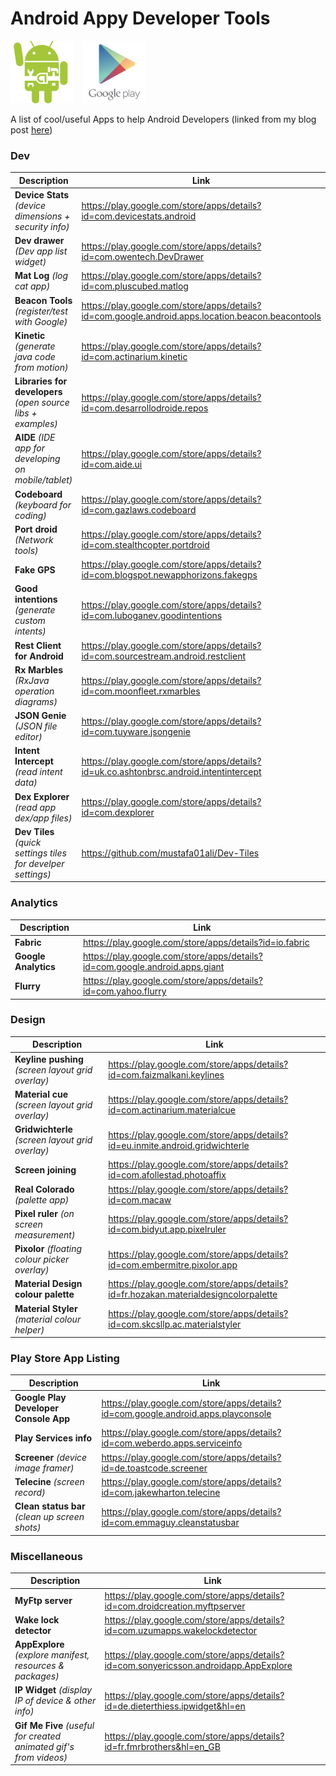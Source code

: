 # Android Appy Developer Tools

<img src="images/android_tools.png" height="100">&nbsp;&nbsp;&nbsp;&nbsp;<img src="images/google_play_logo.png" height="100">

A list of cool/useful Apps to help Android Developers (linked from my blog post <a href="http://barbuzz.co.uk/2016/07/14/appy-developer-tools/">here</a>)

### Dev
| Description | Link |
| --- | --- |
| **Device Stats** *(device dimensions + security info)* | https://play.google.com/store/apps/details?id=com.devicestats.android | 
| **Dev drawer** *(Dev app list widget)* | https://play.google.com/store/apps/details?id=com.owentech.DevDrawer |
| **Mat Log** *(log cat app)* | https://play.google.com/store/apps/details?id=com.pluscubed.matlog |
| **Beacon Tools** *(register/test with Google)* | https://play.google.com/store/apps/details?id=com.google.android.apps.location.beacon.beacontools |
| **Kinetic** *(generate java code from motion)* | https://play.google.com/store/apps/details?id=com.actinarium.kinetic | 
| **Libraries for developers** *(open source libs + examples)* | https://play.google.com/store/apps/details?id=com.desarrollodroide.repos |
| **AIDE** *(IDE app for developing on mobile/tablet)* | https://play.google.com/store/apps/details?id=com.aide.ui | 
| **Codeboard** *(keyboard for coding)* | https://play.google.com/store/apps/details?id=com.gazlaws.codeboard | 
| **Port droid** *(Network tools)* | https://play.google.com/store/apps/details?id=com.stealthcopter.portdroid |
| **Fake GPS** | https://play.google.com/store/apps/details?id=com.blogspot.newapphorizons.fakegps |
| **Good intentions** *(generate custom intents)* | https://play.google.com/store/apps/details?id=com.luboganev.goodintentions |
| **Rest Client for Android** | https://play.google.com/store/apps/details?id=com.sourcestream.android.restclient |
| **Rx Marbles** *(RxJava operation diagrams)* | https://play.google.com/store/apps/details?id=com.moonfleet.rxmarbles |
| **JSON Genie** *(JSON file editor)* | https://play.google.com/store/apps/details?id=com.tuyware.jsongenie |
| **Intent Intercept** *(read intent data)*| https://play.google.com/store/apps/details?id=uk.co.ashtonbrsc.android.intentintercept |
| **Dex Explorer** *(read app dex/app files)* | https://play.google.com/store/apps/details?id=com.dexplorer |
| **Dev Tiles** *(quick settings tiles for develper settings)* | https://github.com/mustafa01ali/Dev-Tiles |

### Analytics
| Description | Link |
| --- | --- |
| **Fabric** | https://play.google.com/store/apps/details?id=io.fabric | 
| **Google Analytics** | https://play.google.com/store/apps/details?id=com.google.android.apps.giant | 
| **Flurry** | https://play.google.com/store/apps/details?id=com.yahoo.flurry |

### Design
| Description | Link |
| --- | --- |
| **Keyline pushing** *(screen layout grid overlay)* | https://play.google.com/store/apps/details?id=com.faizmalkani.keylines | 
| **Material cue** *(screen layout grid overlay)* | https://play.google.com/store/apps/details?id=com.actinarium.materialcue | 
| **Gridwichterle** *(screen layout grid overlay)* | https://play.google.com/store/apps/details?id=eu.inmite.android.gridwichterle |
| **Screen joining** | https://play.google.com/store/apps/details?id=com.afollestad.photoaffix | 
| **Real Colorado** *(palette app)* | https://play.google.com/store/apps/details?id=com.macaw | 
| **Pixel ruler** *(on screen measurement)* | https://play.google.com/store/apps/details?id=com.bidyut.app.pixelruler |
| **Pixolor** *(floating colour picker overlay)* | https://play.google.com/store/apps/details?id=com.embermitre.pixolor.app | 
| **Material Design colour palette** | https://play.google.com/store/apps/details?id=fr.hozakan.materialdesigncolorpalette | 
| **Material Styler** *(material colour helper)* | https://play.google.com/store/apps/details?id=com.skcsllp.ac.materialstyler | 


### Play Store App Listing
| Description | Link |
| --- | --- |
| **Google Play Developer Console App** | https://play.google.com/store/apps/details?id=com.google.android.apps.playconsole | 
| **Play Services info** | https://play.google.com/store/apps/details?id=com.weberdo.apps.serviceinfo |  
| **Screener** *(device image framer)* | https://play.google.com/store/apps/details?id=de.toastcode.screener | 
| **Telecine** *(screen record)* | https://play.google.com/store/apps/details?id=com.jakewharton.telecine |
| **Clean status bar** *(clean up screen shots)* | https://play.google.com/store/apps/details?id=com.emmaguy.cleanstatusbar |


### Miscellaneous
| Description | Link |
| --- | --- |
| **MyFtp server** | https://play.google.com/store/apps/details?id=com.droidcreation.myftpserver |
| **Wake lock detector** | https://play.google.com/store/apps/details?id=com.uzumapps.wakelockdetector |
| **AppExplore** *(explore manifest, resources & packages)* | https://play.google.com/store/apps/details?id=com.sonyericsson.androidapp.AppExplore |
| **IP Widget** *(display IP of device & other info)* | https://play.google.com/store/apps/details?id=de.dieterthiess.ipwidget&hl=en |
| **Gif Me Five** *(useful for created animated gif's from videos)* | https://play.google.com/store/apps/details?id=fr.fmrbrothers&hl=en_GB |


